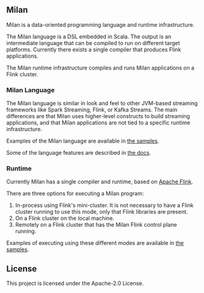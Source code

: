 ## Milan

Milan is a data-oriented programming language and runtime infrastructure.

The Milan language is a DSL embedded in Scala. The output is an intermediate language that can be compiled to run on different target platforms. Currently there exists a single compiler that produces Flink applications.

The Milan runtime infrastructure compiles and runs Milan applications on a Flink cluster.

### Milan Language
The Milan language is similar in look and feel to other JVM-based streaming frameworks like Spark Streaming, Flink, or Kafka Streams. The main differences are that Milan uses higher-level constructs to build streaming applications, and that Milan applications are not tied to a specific runtime infrastructure.

Examples of the Milan language are available in [the samples](milan/milan-samples).

Some of the language features are described in [the docs](milan/doc).

### Runtime
Currently Milan has a single compiler and runtime, based on [Apache Flink](https://flink.apache.org).

There are three options for executing a Milan program:
1. In-process using Flink's mini-cluster. It is not necessary to have a Flink cluster running to use this mode, only that Flink libraries are present.
1. On a Flink cluster on the local machine.
1. Remotely on a Flink cluster that has the Milan Flink control plane running.

Examples of executing using these different modes are available in [the samples](milan/milan-samples).

## License

This project is licensed under the Apache-2.0 License.
